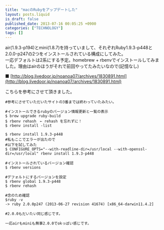 ```yaml
---
title: "macのRubyをアップデートした"
layout: posts.liquid
is_draft: false
published_date: 2013-07-16 00:05:25 +0900
categories: ["TECHNOLOGY"]
tags: []
---
```


air(1.9.3-p194)とmini(1.8.7)を持っていまして、それぞれRuby1.9.3-p448と2.0.0-p247の2つをインストールされている構成にしてみた。  
一応デフォルトは2系にする予定。homebrew + rbenvでインストールしてみました。理由はairのほうがそれで前回やってたみたいなので(記憶なし)

■ [http://blog.livedoor.jp/noanoa07/archives/1830891.html](http://blog.livedoor.jp/noanoa07/archives/1830891.html)

こちらを参考にさせて頂きました。

    #参考にさせていただいたサイトの3番までは終わっていたみたい。

    #インストールできるrubyのバージョン情報更新と一覧の表示
    $ brew upgrade ruby-build
    $ rbenv rehash　← rehash を忘れずに！
    $ rbenv install -list

    $ rbenv install 1.9.3-p448
    #私もここでエラーが出たので
    #以下を試してみた
    $ CONFIGURE_OPTS="--with-readline-dir=/usr/local --with-openssl-dir=/usr/local" rbenv install 1.9.3-p448

    #インストールされているバージョン確認
    $ rbenv versions
    
    #デフォルトにするバージョンを設定
    $ rbenv global 1.9.3-p448
    $ rbenv rehash

    #念のため確認
    $ruby -v
    -> ruby 2.0.0p247 (2013-06-27 revision 41674) [x86_64-darwin11.4.2]

    #2.0.0もだいたい同じ感じです。

    一応airもminiも無事2.0.0でokっぽい感じです。


